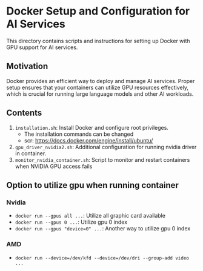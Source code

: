 # Docker Setup and Configuration for AI Services
This directory contains scripts and instructions for setting up Docker with GPU support for AI services.

## Motivation
Docker provides an efficient way to deploy and manage AI services. Proper setup ensures that your containers can utilize GPU resources effectively, which is crucial for running large language models and other AI workloads.

## Contents
1. `installation.sh`: Install Docker and configure root privileges.
    - The installation commands can be changed
    - scr: https://docs.docker.com/engine/install/ubuntu/    
2. `gpu_driver_nvidia2.sh`: Additional configuration for running nvidia driver in container.
3. `monitor_nvidia_container.sh`: Script to monitor and restart containers when NVIDIA GPU access fails

## Option to utilize gpu when running container
### Nvidia
- `docker run --gpus all ...`: Utilize all graphic card available
- `docker run --gpus 0 ...`: Utilize gpu 0 index
- `docker run --gpus "device=0" ...`: Another way to utilize gpu 0 index
### AMD
- `docker run --device=/dev/kfd --device=/dev/dri --group-add video ...` 